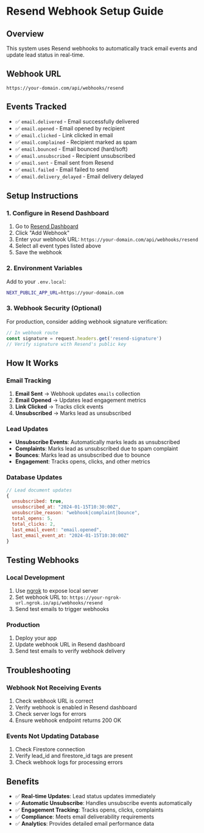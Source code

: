 # Resend Webhook Setup Guide

## Overview
This system uses Resend webhooks to automatically track email events and update lead status in real-time.

## Webhook URL
```
https://your-domain.com/api/webhooks/resend
```

## Events Tracked
- ✅ `email.delivered` - Email successfully delivered
- ✅ `email.opened` - Email opened by recipient
- ✅ `email.clicked` - Link clicked in email
- ✅ `email.complained` - Recipient marked as spam
- ✅ `email.bounced` - Email bounced (hard/soft)
- ✅ `email.unsubscribed` - Recipient unsubscribed
- ✅ `email.sent` - Email sent from Resend
- ✅ `email.failed` - Email failed to send
- ✅ `email.delivery_delayed` - Email delivery delayed

## Setup Instructions

### 1. Configure in Resend Dashboard
1. Go to [Resend Dashboard](https://resend.com/webhooks)
2. Click "Add Webhook"
3. Enter your webhook URL: `https://your-domain.com/api/webhooks/resend`
4. Select all event types listed above
5. Save the webhook

### 2. Environment Variables
Add to your `.env.local`:
```bash
NEXT_PUBLIC_APP_URL=https://your-domain.com
```

### 3. Webhook Security (Optional)
For production, consider adding webhook signature verification:
```javascript
// In webhook route
const signature = request.headers.get('resend-signature')
// Verify signature with Resend's public key
```

## How It Works

### Email Tracking
1. **Email Sent** → Webhook updates `emails` collection
2. **Email Opened** → Updates lead engagement metrics
3. **Link Clicked** → Tracks click events
4. **Unsubscribed** → Marks lead as unsubscribed

### Lead Updates
- **Unsubscribe Events**: Automatically marks leads as unsubscribed
- **Complaints**: Marks lead as unsubscribed due to spam complaint
- **Bounces**: Marks lead as unsubscribed due to bounce
- **Engagement**: Tracks opens, clicks, and other metrics

### Database Updates
```javascript
// Lead document updates
{
  unsubscribed: true,
  unsubscribed_at: "2024-01-15T10:30:00Z",
  unsubscribe_reason: "webhook|complaint|bounce",
  total_opens: 5,
  total_clicks: 2,
  last_email_event: "email.opened",
  last_email_event_at: "2024-01-15T10:30:00Z"
}
```

## Testing Webhooks

### Local Development
1. Use [ngrok](https://ngrok.com/) to expose local server
2. Set webhook URL to: `https://your-ngrok-url.ngrok.io/api/webhooks/resend`
3. Send test emails to trigger webhooks

### Production
1. Deploy your app
2. Update webhook URL in Resend dashboard
3. Send test emails to verify webhook delivery

## Troubleshooting

### Webhook Not Receiving Events
1. Check webhook URL is correct
2. Verify webhook is enabled in Resend dashboard
3. Check server logs for errors
4. Ensure webhook endpoint returns 200 OK

### Events Not Updating Database
1. Check Firestore connection
2. Verify lead_id and firestore_id tags are present
3. Check webhook logs for processing errors

## Benefits
- ✅ **Real-time Updates**: Lead status updates immediately
- ✅ **Automatic Unsubscribe**: Handles unsubscribe events automatically
- ✅ **Engagement Tracking**: Tracks opens, clicks, complaints
- ✅ **Compliance**: Meets email deliverability requirements
- ✅ **Analytics**: Provides detailed email performance data
